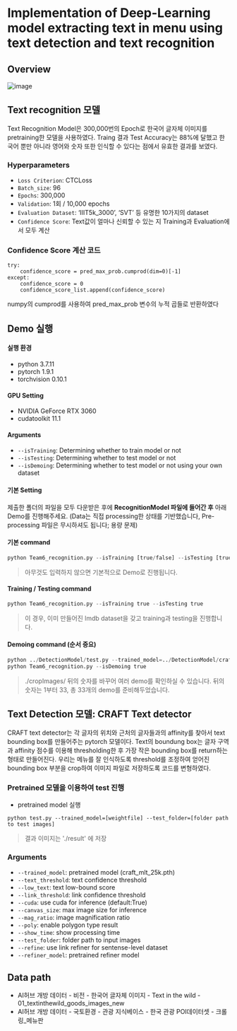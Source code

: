 # Implementation of Deep-Learning model extracting text in menu using text detection and text recognition  

## Overview
![image](https://user-images.githubusercontent.com/80943639/145672300-435f6f82-73d0-40ff-bd8b-34acbec058f1.png)

## Text recognition 모델
Text Recognition Model은 300,000번의 Epoch로 한국어 글자체 이미지를 pretraining한 모델을 사용하였다. Traing 결과 Test Accuracy는 88%에 달했고 한국어 뿐만 아니라 영어와 숫자 또한 인식할 수 있다는 점에서 유효한 결과를 보였다. 

### Hyperparameters
- `Loss Criterion`: CTCLoss
- `Batch_size`: 96
- `Epochs`: 300,000 
- `Validation`: 1회 / 10,000 epochs
- `Evaluation Dataset`: ‘IIIT5k_3000’, ‘SVT’ 등 유명한 10가지의 dataset
- `Confidence Score`: Text값이 얼마나 신뢰할 수 있는 지 Training과 Evaluation에서 모두 계산

### Confidence Score 계산 코드
```
try:
    confidence_score = pred_max_prob.cumprod(dim=0)[-1]
except:
    confidence_score = 0 
    confidence_score_list.append(confidence_score)
```
numpy의 cumprod를 사용하여 pred_max_prob 변수의 누적 곱들로 반환하였다

Demo 실행
---
#### 실행 환경
- python 3.7.11
- pytorch 1.9.1
- torchvision 0.10.1

#### GPU Setting
- NVIDIA GeForce RTX 3060
- cudatoolkit 11.1

#### Arguments
* `--isTraining`: Determining whether to train model or not
* `--isTesting`: Determining whether to test model or not
* `--isDemoing`: Determining whether to test model or not using your own dataset

#### 기본 Setting
제출한 폴더의 파일을 모두 다운받은 후에 <b>RecognitionModel 파일에 들어간 후</b> 아래 Demo를 진행해주세요. (Data는 직접 processing한 상태를 기반했습니다, Pre-processing 파일은 무시하셔도 됩니다; 용량 문제)

#### 기본 command
```python
python Team6_recognition.py --isTraining [true/false] --isTesting [true/false] --isDemoing [true/false]
```
> 아무것도 입력하지 않으면 기본적으로 Demo로 진행됩니다.


#### Training / Testing command
```python
python Team6_recognition.py --isTraining true --isTesting true
```
> 이 경우, 이미 만들어진 lmdb dataset을 갖고 training과 testing을 진행합니다.

#### Demoing command (순서 중요)
```python
python ../DetectionModel/test.py --trained_model=../DetectionModel/craft_mlt_25k.pth --test_folder=./cropImages/1 
python Team6_recognition.py --isDemoing true
```
> ./cropImages/ 뒤의 숫자를 바꾸어 여러 demo를 확인하실 수 있습니다. 뒤의 숫자는 1부터 33, 총 33개의 demo를 준비해두었습니다.




## Text Detection 모델: CRAFT Text detector
CRAFT text detector는 각 글자의 위치와 근처의 글자들과의 affinity를 찾아서 text bounding box를 만들어주는 pytorch 모델이다.
Text의 boundung box는 글자 구역과 affinity 점수를 이용해 thresholding한 후 가장 작은 bounding box를 return하는 형태로 만들어진다.
우리는 메뉴를 잘 인식하도록 threshold를 조정하여 얻어진 bounding box 부분을 crop하여 이미지 파일로 저장하도록 코드를 변형하였다.

### Pretrained 모델을 이용하여 test 진행

* pretrained model 실행
``` (with python 3.7)
python test.py --trained_model=[weightfile] --test_folder=[folder path to test images]
```
> 결과 이미지는 './result' 에 저장

### Arguments
* `--trained_model`: pretrained model (craft_mlt_25k.pth)
* `--text_threshold`: text confidence threshold
* `--low_text`: text low-bound score
* `--link_threshold`: link confidence threshold
* `--cuda`: use cuda for inference (default:True)
* `--canvas_size`: max image size for inference
* `--mag_ratio`: image magnification ratio
* `--poly`: enable polygon type result
* `--show_time`: show processing time
* `--test_folder`: folder path to input images
* `--refine`: use link refiner for sentense-level dataset
* `--refiner_model`: pretrained refiner model

## Data path 
- AI허브 개방 데이터 - 비전 - 한국어 글자체 이미지 - Text in the wild - 01_textinthewild_goods_images_new
- AI허브 개방 데이터 - 국토환경 - 관광 지식베이스 - 한국 관광 POI데이터셋 - 크롤링_메뉴판
